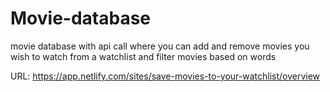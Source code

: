 # Movie-database
movie database with api call where you can add and remove movies you wish to watch from a watchlist and filter movies based on words

URL: https://app.netlify.com/sites/save-movies-to-your-watchlist/overview
